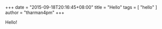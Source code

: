 +++
date = "2015-09-18T20:16:45+08:00"
title = "Hello"
tags = [ "hello" ]
author = "tharman4pm"
+++

Hello!
